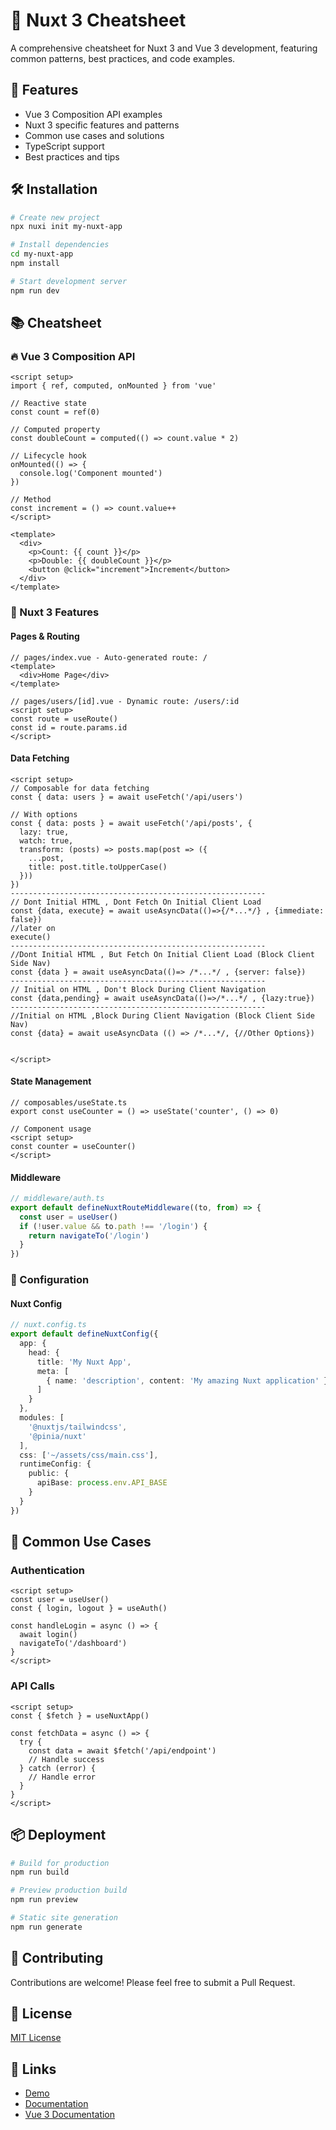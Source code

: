 # 🚀 Nuxt 3 Cheatsheet

A comprehensive cheatsheet for Nuxt 3 and Vue 3 development, featuring common patterns, best practices, and code examples.

## 🌟 Features

- Vue 3 Composition API examples
- Nuxt 3 specific features and patterns
- Common use cases and solutions
- TypeScript support
- Best practices and tips

## 🛠 Installation

```bash
# Create new project
npx nuxi init my-nuxt-app

# Install dependencies
cd my-nuxt-app
npm install

# Start development server
npm run dev
```

## 📚 Cheatsheet

### 🔥 Vue 3 Composition API

```vue
<script setup>
import { ref, computed, onMounted } from 'vue'

// Reactive state
const count = ref(0)

// Computed property
const doubleCount = computed(() => count.value * 2)

// Lifecycle hook
onMounted(() => {
  console.log('Component mounted')
})

// Method
const increment = () => count.value++
</script>

<template>
  <div>
    <p>Count: {{ count }}</p>
    <p>Double: {{ doubleCount }}</p>
    <button @click="increment">Increment</button>
  </div>
</template>
```

### 🎯 Nuxt 3 Features

#### Pages & Routing
```vue
// pages/index.vue - Auto-generated route: /
<template>
  <div>Home Page</div>
</template>

// pages/users/[id].vue - Dynamic route: /users/:id
<script setup>
const route = useRoute()
const id = route.params.id
</script>
```

#### Data Fetching
```vue
<script setup>
// Composable for data fetching
const { data: users } = await useFetch('/api/users')

// With options
const { data: posts } = await useFetch('/api/posts', {
  lazy: true,
  watch: true,
  transform: (posts) => posts.map(post => ({
    ...post,
    title: post.title.toUpperCase()
  }))
})
---------------------------------------------------------
// Dont Initial HTML , Dont Fetch On Initial Client Load
const {data, execute} = await useAsyncData(()=>{/*...*/} , {immediate: false})
//later on
execute()
---------------------------------------------------------
//Dont Initial HTML , But Fetch On Initial Client Load (Block Client Side Nav)
const {data } = await useAsyncData(()=> /*...*/ , {server: false})
---------------------------------------------------------
// Initial on HTML , Don't Block During Client Navigation
const {data,pending} = await useAsyncData(()=>/*...*/ , {lazy:true})
---------------------------------------------------------
//Initial on HTML ,Block During Client Navigation (Block Client Side Nav)
const {data} = await useAsyncData (() => /*...*/, {//Other Options})


</script>
```

#### State Management
```vue
// composables/useState.ts
export const useCounter = () => useState('counter', () => 0)

// Component usage
<script setup>
const counter = useCounter()
</script>
```

#### Middleware
```ts
// middleware/auth.ts
export default defineNuxtRouteMiddleware((to, from) => {
  const user = useUser()
  if (!user.value && to.path !== '/login') {
    return navigateTo('/login')
  }
})
```

### 🔧 Configuration

#### Nuxt Config
```ts
// nuxt.config.ts
export default defineNuxtConfig({
  app: {
    head: {
      title: 'My Nuxt App',
      meta: [
        { name: 'description', content: 'My amazing Nuxt application' }
      ]
    }
  },
  modules: [
    '@nuxtjs/tailwindcss',
    '@pinia/nuxt'
  ],
  css: ['~/assets/css/main.css'],
  runtimeConfig: {
    public: {
      apiBase: process.env.API_BASE
    }
  }
})
```

## 🚦 Common Use Cases

### Authentication
```vue
<script setup>
const user = useUser()
const { login, logout } = useAuth()

const handleLogin = async () => {
  await login()
  navigateTo('/dashboard')
}
</script>
```

### API Calls
```vue
<script setup>
const { $fetch } = useNuxtApp()

const fetchData = async () => {
  try {
    const data = await $fetch('/api/endpoint')
    // Handle success
  } catch (error) {
    // Handle error
  }
}
</script>
```

## 📦 Deployment

```bash
# Build for production
npm run build

# Preview production build
npm run preview

# Static site generation
npm run generate
```

## 🤝 Contributing

Contributions are welcome! Please feel free to submit a Pull Request.

## 📝 License

[MIT License](LICENSE)

## 🔗 Links

- [Demo](https://nuxt3-cheatsheet-demo.netlify.app)
- [Documentation](https://nuxt.com/docs)
- [Vue 3 Documentation](https://vuejs.org/)
